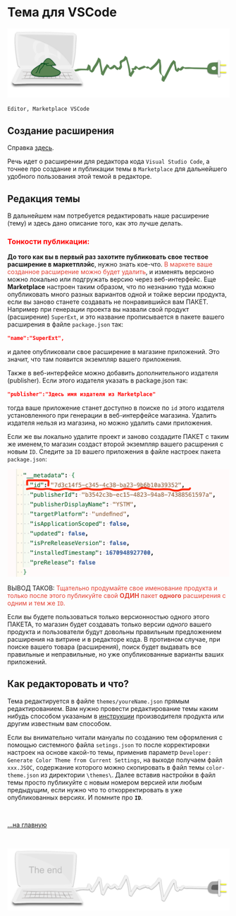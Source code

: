 <div class="navi"><nav id="navi"><!-- js --></nav></div>

# Тема для VSCode

<span id="comp-start-img" class="img" onclick="imgResize()">![image-top](assets/svg/comp-package.svg)</span>

	Editor, Marketplace VSCode

## Создание расширения

Справка [здесь](https://code.visualstudio.com/api).

Речь идет о расширении для редактора кода `Visual Studio Code`, а точнее про создание и публикации темы в `Marketplace` для дальнейшего удобного пользования этой темой в редакторе. 

## Редакция темы

В дальнейшем нам потребуется редактировать наше расширение (тему) и здесь дано описание того, как это лучше делать.

### <span style="color: #f00;">**Тонкости публикации**:

**До того как вы в первый раз захотите публиковать свое тествое расширение в маркетплэйс**, нужно знать кое-что.<span style="color: #e34234;"> В маркете ваше созданное расширение можно будет удалить</span>, и изменять версионо можно локально или подгружать версию через веб-интерфейс. Еще **Marketplace** настроен таким образом, что по незнанию туда можно опубликовать много разных вариантов одной и тойже версии продукта, если вы заново станете создавать не понравившийся вам ПАКЕТ. Например при генерации проекта вы назвали свой продукт (расширение) `SuperExt`, и это название прописывается в пакете вашего расширения в файле `package.json` так: 

```json
"name":"SuperExt",
```

и далее опубликовали свое расширение в магазине приложений. Это значит, что там появится экземпляр вашего приложения. 

Также в веб-интерфейсе можно добавить дополнительного издателя (publisher). Если этого издателя указать в package.json так:

```json
"publisher":"Здесь имя издателя из Marketplace"
```

тогда ваше приложение станет доступно в поиске по `id` этого издателя установленного при генерации в веб-интерфейсе магазина. Удалить издателя нельзя из магазина, но можно удалить сами приложения.

Если же вы локально удалите проект и заново создадите ПАКЕТ с таким же именем,то магазин создаст второй экземпляр вашего расшрения с новым `ID`. Следите за `ID` вашего приложения в файле настроек пакета `package.json`:

<span id="package-id-img" class="img" onclick="imgResize()">![img](assets/img/package-id.png)</span>

ВЫВОД ТАКОВ: <span style="color: #e34234;">Тщательно продумайте свое именование продукта и только после этого публикуйте свой **ОДИН** пакет **одного** расширения с одним и тем же `ID`.

Если вы будете пользоваться только версионностью одного этого ПАКЕТА, то магазин будет создавать только версии *одного* вашего продукта и пользователи будут довольны правильным предложением расширения на витрине и в редакторе кода. В противном случае, при поиске вашего товара (расширения), поиск будет выдавать все правильные и неправильные, но уже опубликованные варианты ваших приложений.

## Как редакторовать и что?

Тема редактируется в файле `themes/youreName.json` прямым редактированием. 
Вам нужно провести редактирование темы каким нибудь способом указаным в [инструкции](https://code.visualstudio.com/api/extension-guides/color-theme) производителя продукта или другим известным вам способом.  

Если вы внимательно читали мануалы по созданию тем оформления с помощью системного файла `setings.json` то после корректировки настроек на основе какой-то темы, применив параметр `Developer: Generate Color Theme from Current Settings`, на выходе получаем файл `xxx.JSOC`, содержание которого можно скопировать в файл темы `color-theme.json` из директории `\themes\`. Далее вставив настройки в файл темы просто публикуйте с новым номером версией или любым предыдущим, если нужно что то откорректировать в уже опубликованных версиях. И помните про **`ID`**.


<br>

[…на главную](/)

<br>

<span id="comp-end-img" class="img" onclick="imgResize()">![image-bottom](assets/svg/comp-end.svg)</span>


<script src="assets/js/navi.js"></script>